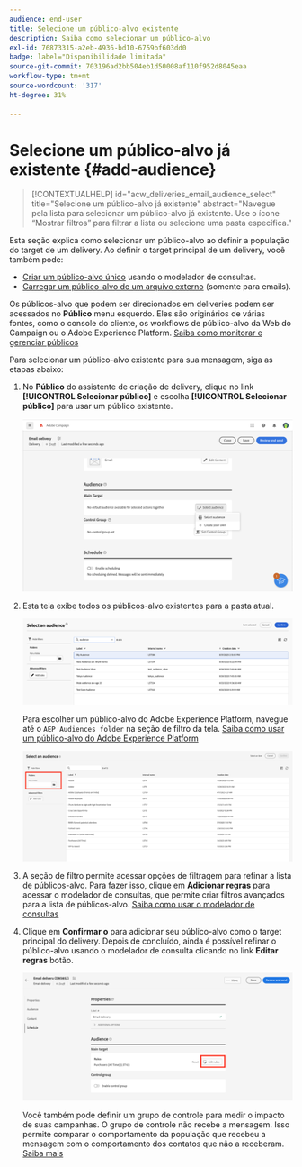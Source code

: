 ```yaml
---
audience: end-user
title: Selecione um público-alvo existente
description: Saiba como selecionar um público-alvo
exl-id: 76873315-a2eb-4936-bd10-6759bf603dd0
badge: label="Disponibilidade limitada"
source-git-commit: 703196ad2bb504eb1d50008af110f952d8045eaa
workflow-type: tm+mt
source-wordcount: '317'
ht-degree: 31%

---
```



# Selecione um público-alvo já existente {#add-audience}

>[!CONTEXTUALHELP]
>id="acw_deliveries_email_audience_select"
>title="Selecione um público-alvo já existente"
>abstract="Navegue pela lista para selecionar um público-alvo já existente. Use o ícone “Mostrar filtros” para filtrar a lista ou selecione uma pasta específica."

Esta seção explica como selecionar um público-alvo ao definir a população do target de um delivery. Ao definir o target principal de um delivery, você também pode:

* [Criar um público-alvo único](one-time-audience.md) usando o modelador de consultas.
* [Carregar um público-alvo de um arquivo externo](file-audience.md) (somente para emails).

Os públicos-alvo que podem ser direcionados em deliveries podem ser acessados no **Público** menu esquerdo. Eles são originários de várias fontes, como o console do cliente, os workflows de público-alvo da Web do Campaign ou o Adobe Experience Platform. [Saiba como monitorar e gerenciar públicos](manage-audience.md)

Para selecionar um público-alvo existente para sua mensagem, siga as etapas abaixo:

1. No **Público** do assistente de criação de delivery, clique no link **[!UICONTROL Selecionar público]** e escolha **[!UICONTROL Selecionar público]** para usar um público existente.

   ![](assets/create-audience.png)

1. Esta tela exibe todos os públicos-alvo existentes para a pasta atual.

   ![](assets/create-audience2.png)

   Para escolher um público-alvo do Adobe Experience Platform, navegue até o `AEP Audiences folder` na seção de filtro da tela. [Saiba como usar um público-alvo do Adobe Experience Platform](aep-audience.md)

   ![](assets/select-audience-folder.png)

1. A seção de filtro permite acessar opções de filtragem para refinar a lista de públicos-alvo. Para fazer isso, clique em **Adicionar regras** para acessar o modelador de consultas, que permite criar filtros avançados para a lista de públicos-alvo. [Saiba como usar o modelador de consultas](../query/query-modeler-overview.md)

1. Clique em **Confirmar o** para adicionar seu público-alvo como o target principal do delivery. Depois de concluído, ainda é possível refinar o público-alvo usando o modelador de consulta clicando no link **Editar regras** botão.

   ![](assets/refine-audience.png)

   Você também pode definir um grupo de controle para medir o impacto de suas campanhas. O grupo de controle não recebe a mensagem. Isso permite comparar o comportamento da população que recebeu a mensagem com o comportamento dos contatos que não a receberam. [Saiba mais](control-group.md)

